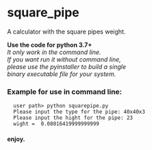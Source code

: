 # square_pipe
A calculator with the square pipes weight.

**Use the code for python 3.7+**  
*It only work in the command line.*  
*If you want run it without command line,*  
*please use the pyinstaller to build a single*  
*binary executable file for your system.*  

### Example for use in command line:
```Shell
  user path> python squarepipe.py  
  Please input the type for the pipe: 40x40x3  
  Please input the hight for the pipe: 23  
  wight =  0.08016419999999999  
```
#### enjoy.
